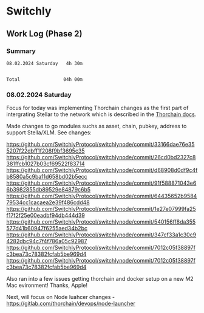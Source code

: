 # Switchly

## Work Log (Phase 2)

### Summary

```
08.02.2024 Saturday   4h 30m


Total                04h 00m 
```

### 08.02.2024 Saturday
Focus for today was implementing Thorchain changes as the first part of intergrating Stellar to the network which is described in the [Thorchain docs](https://gitlab.com/thorchain/thornode/-/blob/develop/docs/newchain.md?ref_type=heads).

Made changes to go modules suchs as asset, chain, pubkey, address to support Stella/XLM. See changes:

https://github.com/SwitchlyProtocol/switchlynode/commit/33166dae76e355207f22dbff1f208f9bf3695c35
https://github.com/SwitchlyProtocol/switchlynode/commit/26cd0bd2327c8381ffcb1027b03cf69522f83714
https://github.com/SwitchlyProtocol/switchlynode/commit/d68908d0df9c4fb8580a5c9ba11d658bd02b5ecc
https://github.com/SwitchlyProtocol/switchlynode/commit/91f588871043e66b3982855db89529e84879c6b5
https://github.com/SwitchlyProtocol/switchlynode/commit/64435652b958479534cc1cacaea2e39f486cdd48
https://github.com/SwitchlyProtocol/switchlynode/commit/1e27e07999fa25f17f2f25e00eadbf94db444d39
https://github.com/SwitchlyProtocol/switchlynode/commit/540156ff8da355577d41b60947f6255aed34b2bc
https://github.com/SwitchlyProtocol/switchlynode/commit/347cf33a1c30c94282dbc94c7f4f786a05c92987
https://github.com/SwitchlyProtocol/switchlynode/commit/7012c05f38897fc3bea73c78382fcfab5be969d4
https://github.com/SwitchlyProtocol/switchlynode/commit/7012c05f38897fc3bea73c78382fcfab5be969d4


Also ran into a few issues getting thorchain and docker setup on a new M2 Mac evironment! Thanks, Apple!


Next, will focus on Node luahcer changes - https://gitlab.com/thorchain/devops/node-launcher
